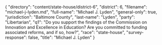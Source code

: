 {
  "directory": "content/state-house/district-6",
  "district": 6,
  "filename": "michael-j-lyden.md",
  "full-name": "Michael J. Lyden",
  "general-only": true,
  "jurisdiction": "Baltimore County",
  "last-name": "Lyden",
  "party": "Libertarian",
  "q1": "Do you support the findings of the Commission on Innovation and Excellence in Education? Are you committed to funding associated reforms, and if so, how?",
  "race": "state-house",
  "survey-response": false,
  "title": "Michael J. Lyden"
}
